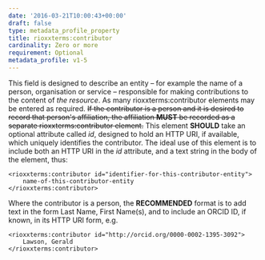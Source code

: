 ```yaml
---
date: '2016-03-21T10:00:43+00:00'
draft: false
type: metadata_profile_property
title: rioxxterms:contributor
cardinality: Zero or more
requirement: Optional
metadata_profile: v1-5
---
```

This field is designed to describe an entity – for example the name of a person, organisation or service – responsible for making contributions to the content of *the resource*. As many rioxxterms:contributor elements may be entered as required. <del>If the contributor is a person and it is desired to record that person&#39;s affiliation, the affiliation **MUST** be recorded as a separate rioxxterms:contributor element.</del> This element **SHOULD** take an optional attribute called *id*, designed to hold an HTTP URI, if available, which uniquely identifies the contributor. The ideal use of this element is to include both an HTTP URI in the *id* attribute, and a text string in the body of the element, thus:

    <rioxxterms:contributor id="identifier-for-this-contributor-entity">
        name-of-this-contributor-entity
    </rioxxterms:contributor>

Where the contributor is a person, the **RECOMMENDED** format is to add text in the form Last Name, First Name(s), and to include an ORCID ID, if known, in its HTTP URI form, e.g.

    <rioxxterms:contributor id="http://orcid.org/0000-0002-1395-3092">
        Lawson, Gerald
    </rioxxterms:contributor>
